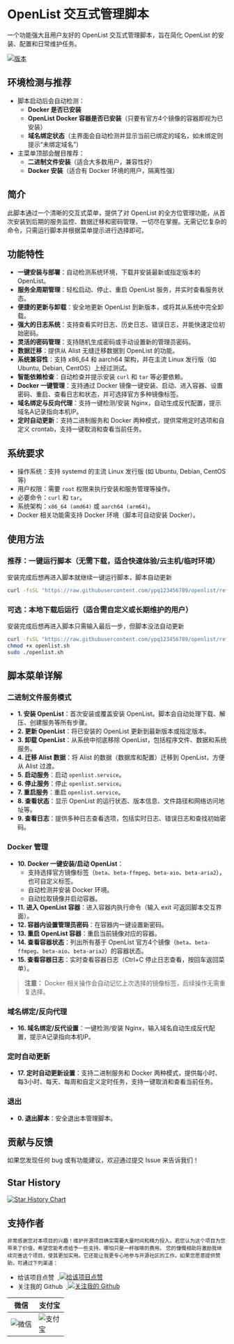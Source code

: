 # OpenList 交互式管理脚本

一个功能强大且用户友好的 OpenList 交互式管理脚本，旨在简化 OpenList 的安装、配置和日常维护任务。

[![版本](https://img.shields.io/badge/版本-v1.5.0-blue.svg)](onelist.sh)

## 环境检测与推荐

- 脚本启动后会自动检测：
  - **Docker 是否已安装**
  - **OpenList Docker 容器是否已安装**（只要有官方4个镜像的容器即视为已安装）
  - **域名绑定状态**（主界面会自动检测并显示当前已绑定的域名，如未绑定则提示“未绑定域名”）
- 主菜单顶部会醒目推荐：
  - **二进制文件安装**（适合大多数用户，兼容性好）
  - **Docker 安装**（适合有 Docker 环境的用户，隔离性强）

## 简介

此脚本通过一个清晰的交互式菜单，提供了对 OpenList 的全方位管理功能，从首次安装到后期的服务监控、数据迁移和密码管理，一切尽在掌握。无需记忆复杂的命令，只需运行脚本并根据菜单提示进行选择即可。

## 功能特性

- **一键安装与部署**：自动检测系统环境，下载并安装最新或指定版本的 OpenList。
- **服务全周期管理**：轻松启动、停止、重启 OpenList 服务，并实时查看服务状态。
- **便捷的更新与卸载**：安全地更新 OpenList 到新版本，或将其从系统中完全卸载。
- **强大的日志系统**：支持查看实时日志、历史日志、错误日志，并能快速定位初始密码。
- **灵活的密码管理**：支持随机生成密码或手动设置新的管理员密码。
- **数据迁移**：提供从 Alist 无缝迁移数据到 OpenList 的功能。
- **系统兼容性**：支持 x86_64 和 aarch64 架构，并在主流 Linux 发行版（如 Ubuntu, Debian, CentOS）上经过测试。
- **智能依赖检查**：自动检查并提示安装 `curl` 和 `tar` 等必要依赖。
- **Docker 一键管理**：支持通过 Docker 镜像一键安装、启动、进入容器、设置密码、重启、查看日志和状态，并可选择官方多种镜像标签。
- **域名绑定与反向代理**：支持一键检测/安装 Nginx，自动生成反代配置，提示域名A记录指向本机IP。
- **定时自动更新**：支持二进制服务和 Docker 两种模式，提供常用定时选项和自定义 crontab，支持一键取消和查看当前任务。

## 系统要求

- 操作系统：支持 systemd 的主流 Linux 发行版 (如 Ubuntu, Debian, CentOS 等)
- 用户权限：需要 `root` 权限来执行安装和服务管理等操作。
- 必要命令：`curl` 和 `tar`。
- 系统架构：`x86_64 (amd64)` 或 `aarch64 (arm64)`。
- Docker 相关功能需支持 Docker 环境（脚本可自动安装 Docker）。

## 使用方法

### 推荐：一键运行脚本（无需下载，适合快速体验/云主机/临时环境）
安装完成后想再进入脚本就继续一键运行脚本，脚本自动更新

```bash
curl -fsSL "https://raw.githubusercontent.com/ypq123456789/openlist/refs/heads/main/openlist.sh" | sudo bash
```

### 可选：本地下载后运行（适合需自定义或长期维护的用户）
安装完成后想再进入脚本只需输入最后一步，但脚本没法自动更新

```bash
curl -fsSL "https://raw.githubusercontent.com/ypq123456789/openlist/refs/heads/main/openlist.sh" -o openlist.sh
chmod +x openlist.sh
sudo ./openlist.sh
```

## 脚本菜单详解

### 二进制文件服务模式

-   **1. 安装 OpenList**：首次安装或覆盖安装 OpenList。脚本会自动处理下载、解压、创建服务等所有步骤。
-   **2. 更新 OpenList**：将已安装的 OpenList 更新到最新版本或指定版本。
-   **3. 卸载 OpenList**：从系统中彻底移除 OpenList，包括程序文件、数据和系统服务。
-   **4. 迁移 Alist 数据**：将 Alist 的数据（数据库和配置）迁移到 OpenList，方便从 Alist 过渡。
-   **5. 启动服务**：启动 `openlist.service`。
-   **6. 停止服务**：停止 `openlist.service`。
-   **7. 重启服务**：重启 `openlist.service`。
-   **8. 查看状态**：显示 OpenList 的运行状态、版本信息、文件路径和网络访问地址等。
-   **9. 查看日志**：提供多种日志查看选项，包括实时日志、错误日志和查找初始密码。

### Docker 管理

-   **10. Docker 一键安装/启动 OpenList**：
    - 支持选择官方镜像标签（`beta`、`beta-ffmpeg`、`beta-aio`、`beta-aria2`），也可自定义标签。
    - 自动检测并安装 Docker 环境。
    - 自动拉取镜像并启动容器。
-   **11. 进入 OpenList 容器**：进入容器内执行命令（输入 exit 可返回脚本交互界面）。
-   **12. 容器内设置管理员密码**：在容器内一键设置新密码。
-   **13. 重启 OpenList 容器**：重启当前镜像对应的容器。
-   **14. 查看容器状态**：列出所有基于 OpenList 官方4个镜像（`beta`、`beta-ffmpeg`、`beta-aio`、`beta-aria2`）的容器状态。
-   **15. 查看容器日志**：实时查看容器日志（Ctrl+C 停止日志查看，按回车返回菜单）。

> **注意：** Docker 相关操作会自动记忆上次选择的镜像标签，后续操作无需重复选择。

### 域名绑定/反向代理

-   **16. 域名绑定/反代设置**：一键检测/安装 Nginx，输入域名自动生成反代配置，提示A记录指向本机IP。

### 定时自动更新

-   **17. 定时自动更新设置**：支持二进制服务和 Docker 两种模式，提供每小时、每3小时、每天、每周和自定义定时任务，支持一键取消和查看当前任务。

### 退出

-   **0. 退出脚本**：安全退出本管理脚本。

## 贡献与反馈

如果您发现任何 bug 或有功能建议，欢迎通过提交 Issue 来告诉我们！ 

## Star History

[![Star History Chart](https://api.star-history.com/svg?repos=ypq123456789/openlist-manger&type=Date)](https://star-history.com/#ypq123456789/openlist-manger&Date)

## 支持作者
<span><small>非常感谢您对本项目的兴趣！维护开源项目确实需要大量时间和精力投入。若您认为这个项目为您带来了价值，希望您能考虑给予一些支持，哪怕只是一杯咖啡的费用。
您的慷慨相助将激励我继续完善这个项目，使其更加实用。它还能让我更专心地参与开源社区的工作。如果您愿意提供赞助，可通过下列渠道：</small></span>
<ul>
    <li>给该项目点赞 &nbsp;<a style="vertical-align: text-bottom;" href="https://github.com/ypq123456789/openlist-manger">
      <img src="https://img.shields.io/github/stars/ypq123456789/openlist-manger?style=social" alt="给该项目点赞" />
    </a></li>
    <li>关注我的 Github &nbsp;<a style="vertical-align: text-bottom;"  href="https://github.com/ypq123456789/openlist-manger">
      <img src="https://img.shields.io/github/followers/ypq123456789?style=social" alt="关注我的 Github" />
    </a></li>
</ul>
<table>
    <thead><tr>
        <th>微信</th>
        <th>支付宝</th>
    </tr></thead>
    <tbody><tr>
        <td><img style="max-width: 50px" src="https://github.com/ypq123456789/TrafficCop/assets/114487221/fb265eef-e624-4429-b14a-afdf5b2ca9c4" alt="微信" /></td>
        <td><img style="max-width: 50px" src="https://github.com/ypq123456789/TrafficCop/assets/114487221/884b58bd-d76f-4e8f-99f4-cac4b9e97168" alt="支付宝" /></td>
    </tr></tbody>
</table>
